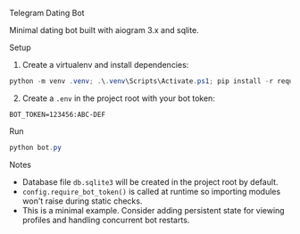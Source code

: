 Telegram Dating Bot

Minimal dating bot built with aiogram 3.x and sqlite.

Setup

1. Create a virtualenv and install dependencies:

```powershell
python -m venv .venv; .\.venv\Scripts\Activate.ps1; pip install -r requirements.txt
```

2. Create a `.env` in the project root with your bot token:

```
BOT_TOKEN=123456:ABC-DEF
```

Run

```powershell
python bot.py
```

Notes

- Database file `db.sqlite3` will be created in the project root by default.
- `config.require_bot_token()` is called at runtime so importing modules won't raise during static checks.
- This is a minimal example. Consider adding persistent state for viewing profiles and handling concurrent bot restarts.
